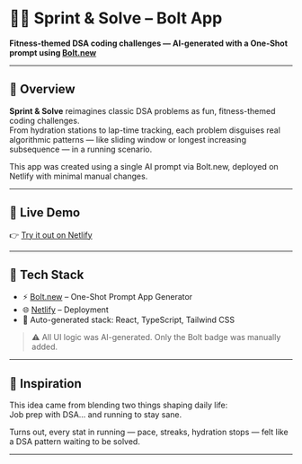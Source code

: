 # 🏃‍♀️ Sprint & Solve – Bolt App

**Fitness-themed DSA coding challenges — AI-generated with a One-Shot prompt using [Bolt.new](https://bolt.new)**

---

## 📌 Overview

**Sprint & Solve** reimagines classic DSA problems as fun, fitness-themed coding challenges.  
From hydration stations to lap-time tracking, each problem disguises real algorithmic patterns — like sliding window or longest increasing subsequence — in a running scenario.

This app was created using a single AI prompt via Bolt.new, deployed on Netlify with minimal manual changes.

---

## 🚀 Live Demo

👉 [Try it out on Netlify](https://aquamarine-kringle-3469eb.netlify.app)

---

## 🔨 Tech Stack

- ⚡ [Bolt.new](https://bolt.new) – One-Shot Prompt App Generator  
- 🌐 [Netlify](https://netlify.com) – Deployment  
- 🧩 Auto-generated stack: React, TypeScript, Tailwind CSS  

> ⚠️ All UI logic was AI-generated. Only the Bolt badge was manually added.

---

## 🧠 Inspiration

This idea came from blending two things shaping daily life:  
Job prep with DSA… and running to stay sane.  

Turns out, every stat in running — pace, streaks, hydration stops — felt like a DSA pattern waiting to be solved.

---

